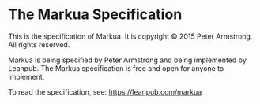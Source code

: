 # The Markua Specification

This is the specification of Markua. It is copyright © 2015 Peter Armstrong. All rights reserved.

Markua is being specified by Peter Armstrong and being implemented by Leanpub. The Markua specification is free and open for anyone to implement.

To read the specification, see: https://leanpub.com/markua